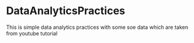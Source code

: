 # DataAnalyticsPractices
This is simple data analytics practices with some soe data which are taken from youtube tutorial 
